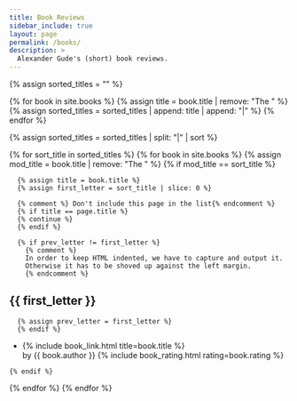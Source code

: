 ```yaml
---
title: Book Reviews
sidebar_include: true
layout: page
permalink: /books/
description: >
  Alexander Gude's (short) book reviews.
---
```

{% assign sorted_titles = "" %}

{% for book in site.books %}
  {% assign title = book.title | remove: "The " %}
  {% assign sorted_titles = sorted_titles | append: title | append: "|" %}
{% endfor %}

{% assign sorted_titles = sorted_titles | split: "|" | sort %}

{% for sort_title in sorted_titles %}
  {% for book in site.books %}
    {% assign mod_title = book.title | remove: "The " %}
    {% if mod_title == sort_title %}

      {% assign title = book.title %}
      {% assign first_letter = sort_title | slice: 0 %}

      {% comment %} Don't include this page in the list{% endcomment %}
      {% if title == page.title %}
      {% continue %}
      {% endif %}

      {% if prev_letter != first_letter %}
        {% comment %}
        In order to keep HTML indented, we have to capture and output it.
        Otherwise it has to be shoved up against the left margin.
        {% endcomment %}

<h2 class="book-letter-headline">{{ first_letter }}</h2>

      {% assign prev_letter = first_letter %}
      {% endif %}

<ul>
<li>
      {% include book_link.html title=book.title %}
<br>
<span clas="by-author">
by
<span clas="author-name">
    {{ book.author }}
</span>
</span>
      {% include book_rating.html rating=book.rating %}
</li>
</ul>

    {% endif %}
  {% endfor %}
{% endfor %}

